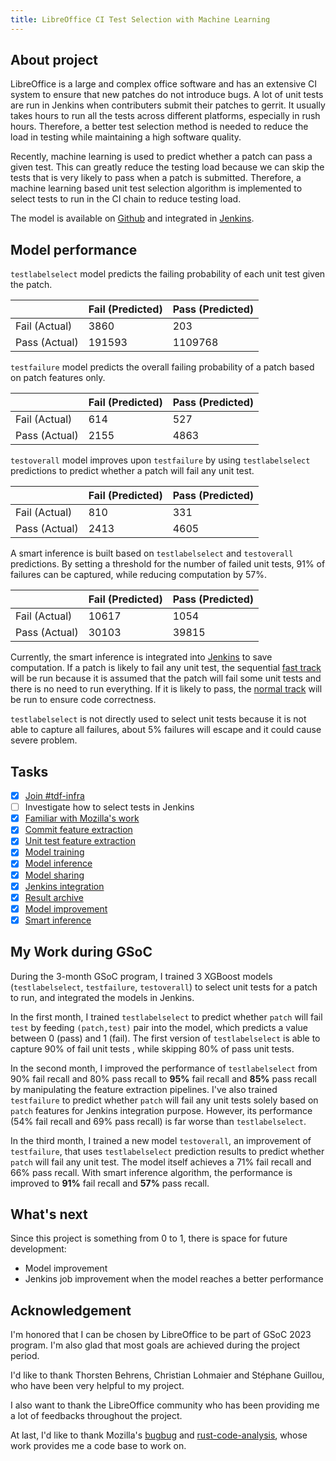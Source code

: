 ```yaml
---
title: LibreOffice CI Test Selection with Machine Learning
---
```


## About project
LibreOffice is a large and complex office software and has an extensive CI system to ensure that new patches do not introduce bugs. A lot of unit tests are run in Jenkins when contributers submit their patches to gerrit. It usually takes hours to run all the tests across different platforms, especially in rush hours. Therefore, a better test selection method is needed to reduce the load in testing while maintaining a high software quality.

Recently, machine learning is used to predict whether a patch can pass a given test. This can greatly reduce the testing load because we can skip the tests that is very likely to pass when a patch is submitted. Therefore, a machine learning based unit test selection algorithm is implemented to select tests to run in the CI chain to reduce testing load.

The model is available on [Github](https://github.com/baolef/libreoffice-ci) and integrated in [Jenkins](https://ci.libreoffice.org/job/gerrit_master_ml/).

## Model performance

`testlabelselect` model predicts the failing probability of each unit test given the patch.

|               | Fail (Predicted) | Pass (Predicted) |
|---------------|------------------|------------------|
| Fail (Actual) | 3860             | 203              |
| Pass (Actual) | 191593           | 1109768          |

`testfailure` model predicts the overall failing probability of a patch based on patch features only.

|               | Fail (Predicted)  | Pass (Predicted) |
|---------------|-------------------|------------------|
| Fail (Actual) | 614               | 527              |
| Pass (Actual) | 2155              | 4863             |

`testoverall` model improves upon `testfailure` by using `testlabelselect` predictions to predict whether a patch will fail any unit test.

|               | Fail (Predicted) | Pass (Predicted) |
|---------------|------------------|------------------|
| Fail (Actual) | 810              | 331              |
| Pass (Actual) | 2413             | 4605             |

A smart inference is built based on `testlabelselect` and `testoverall` predictions. By setting a threshold for the number of failed unit tests, 91% of failures can be captured, while reducing computation by 57%.

|               | Fail (Predicted) | Pass (Predicted) |
|---------------|------------------|------------------|
| Fail (Actual) | 10617            | 1054             |
| Pass (Actual) | 30103            | 39815            |

Currently, the smart inference is integrated into [Jenkins](https://ci.libreoffice.org/job/gerrit_master_ml/) to save computation. If a patch is likely to fail any unit test, the sequential [fast track](https://ci.libreoffice.org/job/gerrit_master_seq/) will be run because it is assumed that the patch will fail some unit tests and there is no need to run everything. If it is likely to pass, the [normal track]((https://ci.libreoffice.org/job/gerrit_master/)) will be run to ensure code correctness.

`testlabelselect` is not directly used to select unit tests because it is not able to capture all failures, about 5% failures will escape and it could cause severe problem.

## Tasks
- [x] [Join #tdf-infra](_posts/2023-05-31-week1.md#join-tdf-infra)
- [ ] Investigate how to select tests in Jenkins
- [x] [Familiar with Mozilla's work](_posts/2023-05-31-week1.md#familiar-with-mozillas-work)
- [x] [Commit feature extraction](_posts/2023-06-07-week2.md#commit-feature-extraction)
- [x] [Unit test feature extraction](_posts/2023-06-07-week2.md#unit-test-feature-extraction)
- [x] [Model training](_posts/2023-06-22-week4.md#model-training)
- [x] [Model inference](_posts/2023-06-29-week5.md#model-inference)
- [x] [Model sharing](_posts/2023-06-29-week5.md#model-sharing)
- [x] [Jenkins integration](_posts/2023-08-03-week10.md#jenkins-integration)
- [x] [Result archive](_posts/2023-07-20-week8.md#result-archive)
- [x] [Model improvement](_posts/2023-07-27-week9.md#model-improvement)
- [x] [Smart inference](_posts/2023-08-03-week10.md#smart-inference)

## My Work during GSoC
During the 3-month GSoC program, I trained 3 XGBoost models (`testlabelselect`, `testfailure`, `testoverall`) to select unit tests for a patch to run, and integrated the models in Jenkins.

In the first month, I trained `testlabelselect` to predict whether `patch` will fail `test` by feeding `(patch,test)` pair into the model, which predicts a value between 0 (pass) and 1 (fail). The first version of `testlabelselect` is able to capture 90% of fail unit tests , while skipping 80% of pass unit tests.

In the second month, I improved the performance of `testlabelselect` from 90% fail recall and 80% pass recall to **95%** fail recall and **85%** pass recall by manipulating the feature extraction pipelines. I've also trained `testfailure` to predict whether `patch` will fail any unit tests solely based on `patch` features for Jenkins integration purpose. However, its performance (54% fail recall and 69% pass recall) is far worse than `testlabelselect`.

In the third month, I trained a new model `testoverall`, an improvement of `testfailure`, that uses `testlabelselect` prediction results to predict whether `patch` will fail any unit test. The model itself achieves a 71% fail recall and 66% pass recall. With smart inference algorithm, the performance is improved to **91%** fail recall and **57%** pass recall.

## What's next
Since this project is something from 0 to 1, there is space for future development:
- Model improvement
- Jenkins job improvement when the model reaches a better performance

## Acknowledgement

I'm honored that I can be chosen by LibreOffice to be part of GSoC 2023 program. I'm also glad that most goals are achieved during the project period.

I'd like to thank Thorsten Behrens, Christian Lohmaier and Stéphane Guillou, who have been very helpful to my project.

I also want to thank the LibreOffice community who has been providing me a lot of feedbacks throughout the project.

At last, I'd like to thank Mozilla's [bugbug](https://github.com/mozilla/bugbug) and [rust-code-analysis](https://mozilla.github.io/rust-code-analysis/), whose work provides me a code base to work on.
